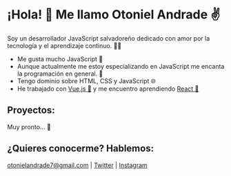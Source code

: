 # ¡Hola! 👋 Me llamo Otoniel Andrade ✌

Soy un desarrollador JavaScript salvadoreño dedicado con amor por la tecnología y el aprendizaje continuo. 👨‍💻
 - Me gusta mucho JavaScript 💛
 - Aunque actualmente me estoy especializando en JavaScript me encanta la programación en general. 🚀
 - Tengo dominio sobre HTML, CSS y JavaScript 🌐
 - He trabajado con [Vue.js 💚](https://vuejs.org/) y me encuentro aprendiendo [React 💙](https://es.reactjs.org/)

## Proyectos:
Muy pronto... 🌟

## ¿Quieres conocerme? Hablemos:
[otonielandrade7@gmail.com](otonielandrade7@gmail.com) | [Twitter](https://twitter.com/otonielandrade7) | [Instagram](https://www.instagram.com/otonielandrade7/)

